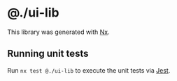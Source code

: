 # @./ui-lib

This library was generated with [Nx](https://nx.dev).

## Running unit tests

Run `nx test @./ui-lib` to execute the unit tests via [Jest](https://jestjs.io).
